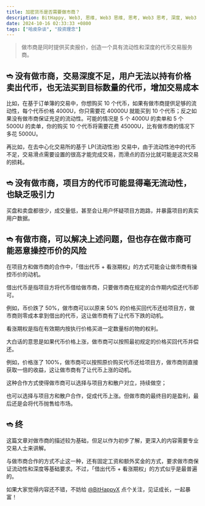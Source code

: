 ```yaml
---
title: 加密货币是否需要做市商？
description: BitHappy, Web3, 思维, Web3 思维, 思考, Web3 思考, 深度, Web3 深度, 资料, Web3 资料, 知识库, Web3 知识库, 做市商, 加密货币
date: 2024-10-16 02:33:33 +0800
tags: ["哈皮杂谈", "投资理念"]
---
```


> 做市商是同时提供买卖报价，创造一个具有流动性和深度的代币交易服务商。

## ➬ 没有做市商，交易深度不足，用户无法以持有价格卖出代币，也无法买到目标数量的代币，增加交易成本

比如，在基于订单簿的交易中，你想购买 10 个代币，如果有做市商提供足够的流动性，每个代币价格 4000U，你只需要花 40000U 就能买到 10 个代币；反之如果没有做市商保证充足的流动性。可能的情况是 5 个 4000U 的卖单和 5 个 5000U 的卖单，你的购买 10 个代币将需要花费 45000U，比有做市商的情况下多花 5000U。

再比如，在去中心化交易所的基于 LP(流动性池) 交易中，由于流动性池中的代币不足，交易滑点需要设置的很高才能完成交易，而滑点的百分比就可能是这次交易的损耗。

## ➬ 没有做市商，项目方的代币可能显得毫无流动性，也缺乏吸引力

买盘和卖盘都很少，成交量低，甚至会让用户怀疑项目方跑路，并暴露项目的真实用户数据。

## ➬ 有做市商，可以解决上述问题，但也存在做市商可能恶意操控币价的风险

在项目方和做市商的合作中，「借出代币 + 看涨期权」的方式可能会让做市商有操控币价的动机。

借出代币是指项目方将代币借给做市商，只要做市商在规定的合作期内偿还代币即可。

例如，币价跌了 50%，做市商可以以原来 50% 的价格买回代币还给项目方，做市商则零成本拿到借出的代币，这让做市商有了让代币下跌的动机。

看涨期权是指在有效期内按执行价格买进一定数量标的物的权利。

大白话的意思是如果代币价格上涨，做市商可以按照最初规定的价格买回代币并偿还。

例如，价格涨了 100%，做市商可以按照原价购买代币还给项目方，做市商则直接获取一倍的收益，这让做市商有了让代币上涨的动机。

这种合作方式使得做市商可以选择与项目方和散户对立，持续做空；

也可以选择与项目方和散户合作，促成代币上涨。但做市商的最终目的是盈利，最后还是会将代币抛售给市场。

## ➬ 终

这篇文章对做市商的描述较为基础，但足以作为初步了解，更深入的内容需要专业交易人士来讲解。

与做市商合作的方式不止这一种，还有固定工资和额外奖金的方式，要求做市商保证流动性和深度等基础要求。不过，「借出代币 + 看涨期权」的方式似乎是最普遍的。

如果大家觉得内容还不错，不妨给 [@BitHappyX](https://x.com/intent/follow?screen_name=BitHappyX) 点个关注，见证成长，一起暴富！
